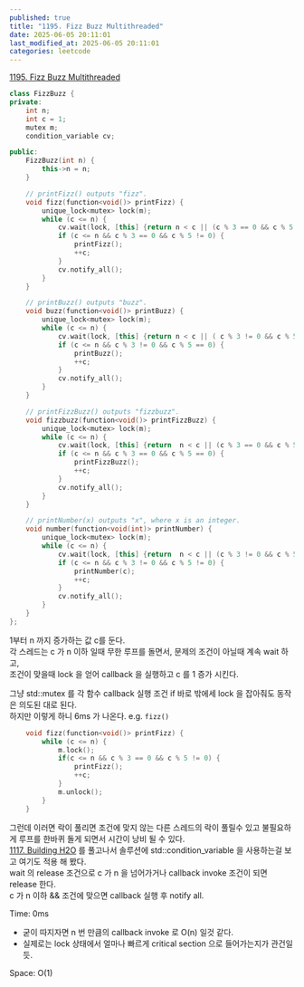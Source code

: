 ```yaml
---
published: true
title: "1195. Fizz Buzz Multithreaded"
date: 2025-06-05 20:11:01
last_modified_at: 2025-06-05 20:11:01
categories: leetcode
---
```

[1195. Fizz Buzz Multithreaded](https://leetcode.com/problems/fizz-buzz-multithreaded/description/)
```cpp
class FizzBuzz {
private:
    int n;
    int c = 1;
    mutex m;
    condition_variable cv;

public:
    FizzBuzz(int n) {
        this->n = n;
    }

    // printFizz() outputs "fizz".
    void fizz(function<void()> printFizz) {
        unique_lock<mutex> lock(m);
        while (c <= n) {
            cv.wait(lock, [this] {return n < c || (c % 3 == 0 && c % 5 != 0);});
            if (c <= n && c % 3 == 0 && c % 5 != 0) {
                printFizz();
                ++c;
            }
            cv.notify_all();
        }
    }

    // printBuzz() outputs "buzz".
    void buzz(function<void()> printBuzz) {
        unique_lock<mutex> lock(m);
        while (c <= n) {
            cv.wait(lock, [this] {return n < c || ( c % 3 != 0 && c % 5 == 0);});
            if (c <= n && c % 3 != 0 && c % 5 == 0) {
                printBuzz();
                ++c;
            }
            cv.notify_all();
        }
    }

    // printFizzBuzz() outputs "fizzbuzz".
	void fizzbuzz(function<void()> printFizzBuzz) {
        unique_lock<mutex> lock(m);
        while (c <= n) {
            cv.wait(lock, [this] {return  n < c || (c % 3 == 0 && c % 5 == 0);});
            if (c <= n && c % 3 == 0 && c % 5 == 0) {
                printFizzBuzz();
                ++c;
            }
            cv.notify_all();
        }
    }

    // printNumber(x) outputs "x", where x is an integer.
    void number(function<void(int)> printNumber) {
        unique_lock<mutex> lock(m);
        while (c <= n) {
            cv.wait(lock, [this] {return  n < c || (c % 3 != 0 && c % 5 != 0);});
            if (c <= n && c % 3 != 0 && c % 5 != 0) {
                printNumber(c);
                ++c;
            }
            cv.notify_all();
        }
    }
};
```
1부터 n 까지 증가하는 값 c를 둔다.  
각 스레드는 c 가 n 이하 일때 무한 루프를 돌면서, 문제의 조건이 아닐때 계속 wait 하고,  
조건이 맞을때 lock 을 얻어 callback 을 실행하고 c 를 1 증가 시킨다.

그냥 std::mutex 를 각 함수 callback 실행 조건 if 바로 밖에세 lock 을 잡아줘도 동작은 의도된 대로 된다.  
하지만 이렇게 하니 6ms 가 나온다.
e.g. `fizz()`
```cpp
    void fizz(function<void()> printFizz) {
        while (c <= n) {
            m.lock();
            if(c <= n && c % 3 == 0 && c % 5 != 0) {
                printFizz();
                ++c;
            }
            m.unlock();
        }
    }
```
그런데 이러면 락이 풀리면 조건에 맞지 않는 다른 스레드의 락이 풀릴수 있고 불필요하게 루프를 한바퀴 돌게 되면서 시간이 낭비 될 수 있다.  
[1117. Building H2O](https://leetcode.com/problems/building-h2o/) 를 풀고나서 솔루션에 std::condition_variable 을 사용하는걸 보고 여기도 적용 해 봤다.  
wait 의 release 조건으로 c 가 n 을 넘어가거나 callback invoke 조건이 되면 release 한다.  
c 가 n 이하 && 조건에 맞으면 callback 실행 후 notify all.

Time: 0ms
 - 굳이 따지자면 n 번 만큼의 callback invoke 로 O(n) 일것 같다.
 - 실제로는 lock 상태에서 얼마나 빠르게 critical section 으로 들어가는지가 관건일듯.
 
Space: O(1)